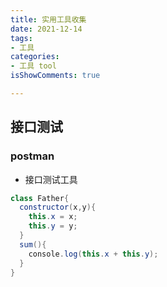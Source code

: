 ```yaml
---
title: 实用工具收集
date: 2021-12-14
tags:
- 工具
categories:
- 工具 tool
isShowComments: true

---
```


<Boxx/>

## 接口测试

### postman

- 接口测试工具



```java
class Father{
  constructor(x,y){
    this.x = x;
    this.y = y;
  }
  sum(){
    console.log(this.x + this.y);
  }
}
```




<Reward/>

